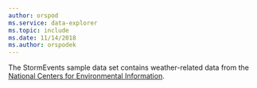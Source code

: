 ```yaml
---
author: orspod
ms.service: data-explorer
ms.topic: include
ms.date: 11/14/2018
ms.author: orspodek
---
```


The StormEvents sample data set contains weather-related data from the [National Centers for Environmental Information](https://www.ncei.noaa.gov/).
